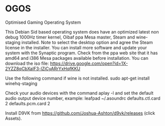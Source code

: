 # OGOS
Optimised Gaming Operating System

This Debian Sid based operating system does have an optimized  latest  non debug 1000Hz timer  kernel,  Oibaf ppa Mesa master, Steam and wine-staging  installed. Note to select the desktop option and agree the Steam license in the installer. You can install more software and update your system with the Synaptic program. Check from the  ppa web site that it has amd64 and i386 Mesa packages available before installation. You can download the iso file: https://drive.google.com/open?id=1X-2YZZ8qCbXaIF3-lZiCyARrYxHqfKKU

Use the following command if wine is not installed.
sudo apt-get install winehq-staging

Check your audio devices with the command aplay -l and set the default audio output device number, example:
leafpad  ~/.asoundrc
defaults.ctl.card 2
defaults.pcm.card 2

Install D9VK from https://github.com/Joshua-Ashton/d9vk/releases (click Assets).
